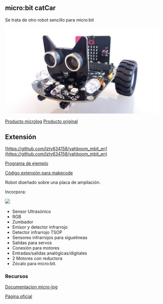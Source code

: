 ## micro:bit catCar 

Se trata de otro robot sencillo para micro:bit

![coche microbit](./images/microbit-car.jpg)

[Producto microlog](https://www.micro-log.com/microbit/3283-coche-microbit.html) [Producto original](https://category.yahboom.net/products/bitbot)


## Extensión

[https://github.com/lzty634158/yahboom_mbit_en](https://github.com/lzty634158/yahboom_mbit_en)

[Programa de ejemplo](http://www.micro-log.com/librerias.hex) 

[Código extensión para makecode](https://github.com/lzty634158/yahboom_mbit_en)


Robot diseñado sobre una placa de ampliación.

Incorpora:

![](https://cdn.shopify.com/s/files/1/0066/9686/1780/files/microbit_1_1024x1024.jpg?v=1553152274)

* Sensor Ultrasónico
* RGB
* Zumbador
* Emisor y detector infrarrojo
* Detector infrarrojo TSOP
* Sensores infrarrojos para siguelineas
* Salidas para servos
* Conexión para motores
* Entradas/salidas analógicas/digitales
* 2 Motores con reductora
* Zócalo para micro:bit.


### Recursos

[Documentacion micro-log](https://microbit.micro-log.com/coche-microbit/)

[Página oficial](http://www.dagurobot.com/MB002)

